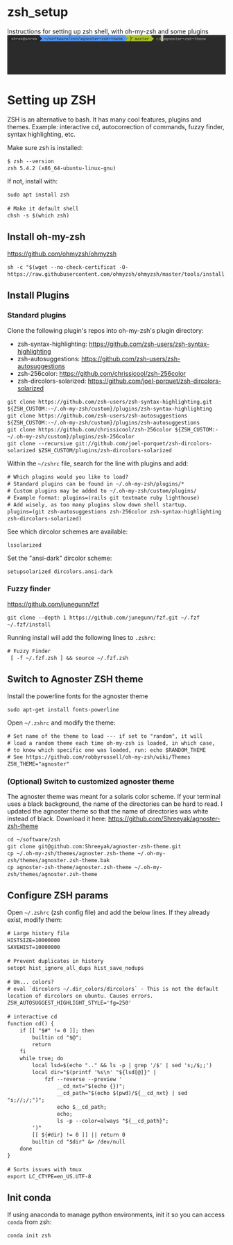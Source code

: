 # zsh_setup
Instructions for setting up zsh shell, with oh-my-zsh and some plugins
![](modified_shell.png)

# Setting up ZSH
ZSH is an alternative to bash. It has many cool features, plugins and themes.
Example: interactive cd, autocorrection of commands, fuzzy finder, syntax highlighting, etc.

Make sure zsh is installed:
```shell script
$ zsh --version
zsh 5.4.2 (x86_64-ubuntu-linux-gnu)
```

If not, install with:
```shell script
sudo apt install zsh

# Make it default shell
chsh -s $(which zsh)
```

## Install oh-my-zsh
https://github.com/ohmyzsh/ohmyzsh
```shell script
sh -c "$(wget --no-check-certificat -O- https://raw.githubusercontent.com/ohmyzsh/ohmyzsh/master/tools/install.sh)"
```



## Install Plugins

### Standard plugins
Clone the following plugin's repos into oh-my-zsh's plugin directory:
- zsh-syntax-highlighting: https://github.com/zsh-users/zsh-syntax-highlighting
- zsh-autosuggestions: https://github.com/zsh-users/zsh-autosuggestions
- zsh-256color: https://github.com/chrissicool/zsh-256color
- zsh-dircolors-solarized: https://github.com/joel-porquet/zsh-dircolors-solarized

```shell script
git clone https://github.com/zsh-users/zsh-syntax-highlighting.git ${ZSH_CUSTOM:-~/.oh-my-zsh/custom}/plugins/zsh-syntax-highlighting
git clone https://github.com/zsh-users/zsh-autosuggestions ${ZSH_CUSTOM:-~/.oh-my-zsh/custom}/plugins/zsh-autosuggestions
git clone https://github.com/chrissicool/zsh-256color ${ZSH_CUSTOM:-~/.oh-my-zsh/custom}/plugins/zsh-256color
git clone --recursive git://github.com/joel-porquet/zsh-dircolors-solarized $ZSH_CUSTOM/plugins/zsh-dircolors-solarized
```

Within the `~/zshrc` file, search for the line with plugins and add:
```shell script
# Which plugins would you like to load?
# Standard plugins can be found in ~/.oh-my-zsh/plugins/*
# Custom plugins may be added to ~/.oh-my-zsh/custom/plugins/
# Example format: plugins=(rails git textmate ruby lighthouse)
# Add wisely, as too many plugins slow down shell startup.
plugins=(git zsh-autosuggestions zsh-256color zsh-syntax-highlighting zsh-dircolors-solarized)
```

See which dircolor schemes are available:
```shell script
lssolarized
```
Set the "ansi-dark" dircolor scheme:
```shell script
setupsolarized dircolors.ansi-dark
```


### Fuzzy finder
https://github.com/junegunn/fzf
```shell script
git clone --depth 1 https://github.com/junegunn/fzf.git ~/.fzf
~/.fzf/install
```

Running install will add the following lines to `.zshrc`:
```shell script
# Fuzzy Finder
 [ -f ~/.fzf.zsh ] && source ~/.fzf.zsh
```


## Switch to Agnoster ZSH theme
Install the powerline fonts for the agnoster theme
```shell script
sudo apt-get install fonts-powerline
```

Open `~/.zshrc` and modify the theme:
```shell script
# Set name of the theme to load --- if set to "random", it will
# load a random theme each time oh-my-zsh is loaded, in which case,
# to know which specific one was loaded, run: echo $RANDOM_THEME
# See https://github.com/robbyrussell/oh-my-zsh/wiki/Themes
ZSH_THEME="agnoster"
```

### (Optional) Switch to customized agnoster theme
The agnoster theme was meant for a solaris color scheme. If your terminal
uses a black background, the name of the directories can be hard to read.
I updated the agnoster theme so that the name of directories was white instead of black.
Download it here: https://github.com/Shreeyak/agnoster-zsh-theme
```shell script
cd ~/software/zsh
git clone git@github.com:Shreeyak/agnoster-zsh-theme.git
cp ~/.oh-my-zsh/themes/agnoster.zsh-theme ~/.oh-my-zsh/themes/agnoster.zsh-theme.bak
cp agnoster-zsh-theme/agnoster.zsh-theme ~/.oh-my-zsh/themes/agnoster.zsh-theme
```


## Configure ZSH params
Open `~/.zshrc` (zsh config file) and add the below lines. If they already exist, modify them:

```shell script
# Large history file
HISTSIZE=10000000
SAVEHIST=10000000

# Prevent duplicates in history
setopt hist_ignore_all_dups hist_save_nodups

# Um... colors?
# eval `dircolors ~/.dir_colors/dircolors` - This is not the default location of dircolors on ubuntu. Causes errors.
ZSH_AUTOSUGGEST_HIGHLIGHT_STYLE='fg=250'

# interactive cd
function cd() {
    if [[ "$#" != 0 ]]; then
        builtin cd "$@";
        return
    fi
    while true; do
        local lsd=$(echo ".." && ls -p | grep '/$' | sed 's;/$;;')
        local dir="$(printf '%s\n' "${lsd[@]}" |
            fzf --reverse --preview '
                __cd_nxt="$(echo {})";
                __cd_path="$(echo $(pwd)/${__cd_nxt} | sed "s;//;/;")";
                echo $__cd_path;
                echo;
                ls -p --color=always "${__cd_path}";
        ')"
        [[ ${#dir} != 0 ]] || return 0
        builtin cd "$dir" &> /dev/null
    done
}

# Sorts issues with tmux
export LC_CTYPE=en_US.UTF-8
```

## Init conda
If using anaconda to manage python environments, init it so you can access `conda` from zsh:
```shell script
conda init zsh
```

